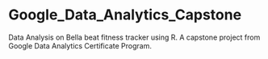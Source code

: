 # Google_Data_Analytics_Capstone
Data Analysis on Bella beat fitness tracker using R. A capstone project from Google Data Analytics Certificate Program.
